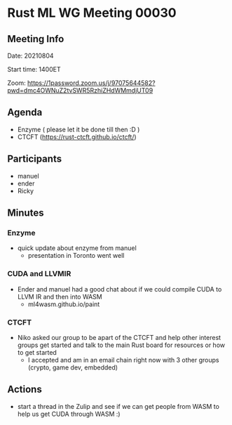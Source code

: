 
# Rust ML WG Meeting 00030 

## Meeting Info

Date: 20210804

Start time: 1400ET

Zoom: https://1password.zoom.us/j/97075644582?pwd=dmc4OWNuZ2tvSWR5RzhiZHdWMmdjUT09

## Agenda

- Enzyme ( please let it be done till then :D )
- CTCFT (https://rust-ctcft.github.io/ctcft/)

## Participants

- manuel
- ender
- Ricky

## Minutes

### Enzyme 

- quick update about enzyme from manuel 
    - presentation in Toronto went well 

### CUDA and LLVMIR

- Ender and manuel had a good chat about if we could compile CUDA to LLVM IR and then into WASM
    - ml4wasm.github.io/paint 

### CTCFT 

- Niko asked our group to be apart of the CTCFT and help other interest groups get started and talk to the main Rust board for resources or how to get started 
    - I accepted and am in an email chain right now with 3 other groups (crypto, game dev, embedded)


## Actions

- start a thread in the Zulip and see if we can get people from WASM to help us get CUDA through WASM :) 